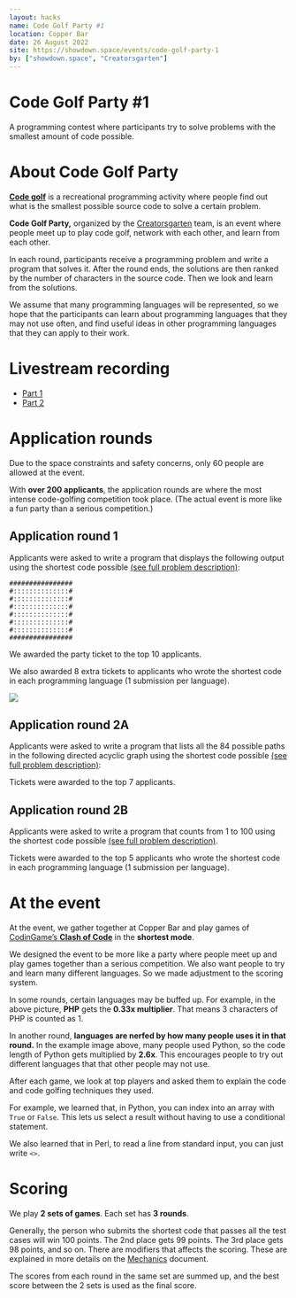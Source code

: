 ```yaml
---
layout: hacks
name: Code Golf Party #1
location: Copper Bar
date: 26 August 2022
site: https://showdown.space/events/code-golf-party-1
by: ["showdown.space", "Creatorsgarten"]
---
```


# Code Golf Party #1

A programming contest where participants try to solve problems with the smallest amount of code possible.

# About Code Golf Party

[**Code golf**](https://en.wikipedia.org/wiki/Code_golf) is a recreational programming activity where people find out what is the smallest possible source code to solve a certain problem.

**Code Golf Party,** organized by the [Creatorsgarten](https://creatorsgarten.org/) team, is an event where people meet up to play code golf, network with each other, and learn from each other.

In each round, participants receive a programming problem and write a program that solves it. After the round ends, the solutions are then ranked by the number of characters in the source code. Then we look and learn from the solutions.

We assume that many programming languages will be represented, so we hope that the participants can learn about programming languages that they may not use often, and find useful ideas in other programming languages that they can apply to their work.

# Livestream recording

- [Part 1](https://www.facebook.com/showdown.space/videos/589192172698870/)
- [Part 2](https://www.facebook.com/showdown.space/videos/897540371212344/)

# Application rounds

Due to the space constraints and safety concerns, only 60 people are allowed at the event.

With **over 200 applicants**, the application rounds are where the most intense code-golfing competition took place. (The actual event is more like a fun party than a serious competition.)

## Application round 1

Applicants were asked to write a program that displays the following output using the shortest code possible [(see full problem description)](https://hackmd.io/@dtinth/Hyk_qaAp5):

```
################
#::::::::::::::#
#::::::::::::::#
#::::::::::::::#
#::::::::::::::#
#::::::::::::::#
#::::::::::::::#
################
```

We awarded the party ticket to the top 10 applicants.

We also awarded 8 extra tickets to applicants who wrote the shortest code in each programming language (1 submission per language).

[![](apply-1p2.jpeg)](https://www.facebook.com/showdown.space/photos/pcb.146317008077184/146807091361509)

## Application round 2A

Applicants were asked to write a program that lists all the 84 possible paths in the following directed acyclic graph using the shortest code possible [(see full problem description)](https://hackmd.io/@dtinth/HkoBY7eAq):

Tickets were awarded to the top 7 applicants.

## Application round 2B

Applicants were asked to write a program that counts from 1 to 100 using the shortest code possible [(see full problem description)](https://hackmd.io/@dtinth/HkoBY7eAq).

Tickets were awarded to the top 5 applicants who wrote the shortest code in each programming language (1 submission per language).

# At the event

At the event, we gather together at Copper Bar and play games of [CodinGame’s **Clash of Code**](https://www.codingame.com/multiplayer/clashofcode) in the **shortest mode**.

We designed the event to be more like a party where people meet up and play games together than a serious competition. We also want people to try and learn many different languages. So we made adjustment to the scoring system.

In some rounds, certain languages may be buffed up. For example, in the above picture, **PHP** gets the **0.33x multiplier**. That means 3 characters of PHP is counted as 1.

In another round, **languages are nerfed by how many people uses it in that round.** In the example image above, many people used Python, so the code length of Python gets multiplied by **2.6x**. This encourages people to try out different languages that that other people may not use.

After each game, we look at top players and asked them to explain the code and code golfing techniques they used.

For example, we learned that, in Python, you can index into an array with `True` or `False`. This lets us select a result without having to use a conditional statement.

We also learned that in Perl, to read a line from standard input, you can just write `<>`.

# Scoring

We play **2 sets of games**. Each set has **3 rounds**.

Generally, the person who submits the shortest code that passes all the test cases will win 100 points. The 2nd place gets 99 points. The 3rd place gets 98 points, and so on. There are modifiers that affects the scoring. These are explained in more details on the [Mechanics](https://showdownspace.page.link/golf1mechanics) document.

The scores from each round in the same set are summed up, and the best score between the 2 sets is used as the final score.